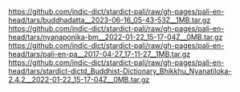 https://github.com/indic-dict/stardict-pali/raw/gh-pages/pali-en-head/tars/buddhadatta__2023-06-16_05-43-53Z__1MB.tar.gz  
https://github.com/indic-dict/stardict-pali/raw/gh-pages/pali-en-head/tars/nyanaponika-bm__2022-01-22_15-17-04Z__0MB.tar.gz  
https://github.com/indic-dict/stardict-pali/raw/gh-pages/pali-en-head/tars/pali-en-pa__2017-04-27_17-11-27__1MB.tar.gz  
https://github.com/indic-dict/stardict-pali/raw/gh-pages/pali-en-head/tars/stardict-dictd_Buddhist-Dictionary_Bhikkhu_Nyanatiloka-2.4.2__2022-01-22_15-17-04Z__0MB.tar.gz  

